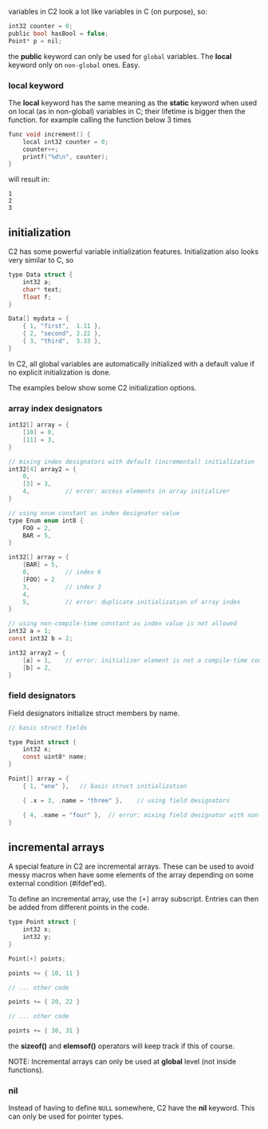 
variables in C2 look a lot like variables in C (on purpose), so:

```c
int32 counter = 0;
public bool hasBool = false;
Point* p = nil;
```

the __public__ keyword can only be used for `global` variables. The __local__ keyword
only on `non-global` ones. Easy.

### local keyword

The __local__ keyword has the same meaning as the __static__ keyword when used on local
(as in non-global)
variables in C; their lifetime is bigger then the function. for example calling the function below
3 times
```c
func void increment() {
    local int32 counter = 0;
    counter++;
    printf("%d\n", counter);
}
```
will result in:
```
1
2
3
```

## initialization

C2 has some powerful variable initialization features.
Initialization also looks very similar to C, so

```c
type Data struct {
    int32 a;
    char* text;
    float f;
}

Data[] mydata = {
    { 1, "first",  1.11 },
    { 2, "second", 2.22 },
    { 3, "third",  3.33 },
}
```

In C2, all global variables are automatically initialized with a default value
if no explicit initialization is done.

The examples below show some C2 initialization options.

### array index designators
```c
int32[] array = {
    [10] = 0,
    [11] = 3,
}

// mixing index designators with default (incremental) initialization
int32[4] array2 = {
    0,
    [3] = 3,
    4,          // error: access elements in array initializer
}

// using enum constant as index designator value
type Enum enum int8 {
    FOO = 2,
    BAR = 5,
}

int32[] array = {
    [BAR] = 5,
    0,          // index 6
    [FOO] = 2
    3,          // index 3
    4,
    5,          // error: duplicate initialization of array index
}

// using non-compile-time constant as index value is not allowed
int32 a = 1;
const int32 b = 2;

int32 array2 = {
    [a] = 1,    // error: initializer element is not a compile-time constant
    [b] = 2,
}
```

### field designators
Field designators initialize struct members by name.
```c
// basic struct fields

type Point struct {
    int32 x;
    const uint8* name;
}

Point[] array = {
    { 1, "one" },   // basic struct initialization

    { .x = 3, .name = "three" },    // using field designators

    { 4, .name = "four" },  // error: mixing field designator with non-field designators
}
```


## incremental arrays
A special feature in C2 are incremental arrays. These can be used to avoid messy macros when
have some elements of the array depending on some external condition (#ifdef'ed).

To define an incremental array, use the `[+]` array subscript. Entries can then be added from
different points in the code.
```c
type Point struct {
    int32 x;
    int32 y;
}

Point[+] points;

points += { 10, 11 }

// ... other code

points += { 20, 22 }

// ... other code

points += { 30, 31 }
```

the __sizeof()__ and __elemsof()__ operators will keep track if this of course.

NOTE: Incremental arrays can only be used at __global__ level (not inside functions).


### nil
Instead of having to define `NULL` somewhere, C2 have the __nil__ keyword. This can only
be used for pointer types.

